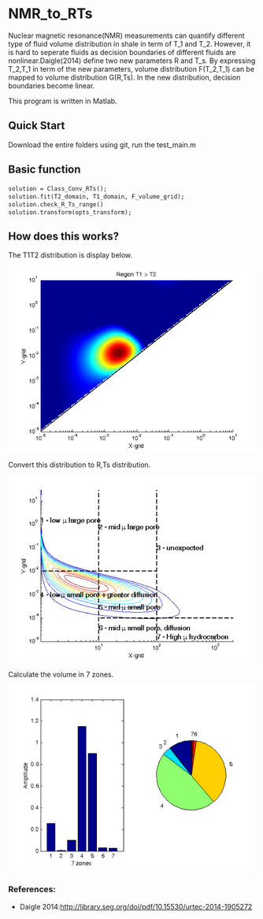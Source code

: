# NMR_to_RTs
Nuclear magnetic resonance(NMR) measurements can quantify different type of fluid volume distribution in shale in term of T_1 and T_2. However, it is hard to seperate fluids as decision boundaries of different fluids are nonlinear.Daigle(2014) define two new parameters R and T_s. By expressing T_2,T_1 in term of the new parameters, volume distribution F(T_2,T_1) can be mapped to volume distribution G(R,Ts). In the new distribution, decision boundaries become linear. 

This program is written in Matlab. 
      
## Quick Start
Download the entire folders using git, run the test_main.m  

## Basic function
```
solution = Class_Conv_RTs();
solution.fit(T2_domain, T1_domain, F_volume_grid); 
solution.check_R_Ts_range()
solution.transform(opts_transform);

```


## How does this works?

The T1T2 distribution is display below. 
 
![1](figs/T1T2.png)

Convert this distribution to R,Ts distribution.

![2](figs/RTs_contour.png)

Calculate the volume in 7 zones. 

![3](figs/RTS_pie_bar.png)

### References:
* Daigle 2014:http://library.seg.org/doi/pdf/10.15530/urtec-2014-1905272

